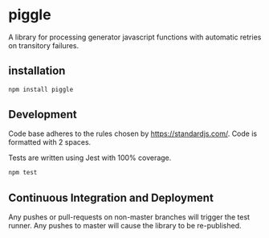 # piggle

A library for processing generator javascript functions with automatic retries on transitory failures.

## installation

```bash
npm install piggle
```

## Development

Code base adheres to the rules chosen by https://standardjs.com/.  Code is formatted with 2 spaces.

Tests are written using Jest with 100% coverage.

```javascript
npm test
```

## Continuous Integration and Deployment

Any pushes or pull-requests on non-master branches will trigger the test runner.
Any pushes to master will cause the library to be re-published.

